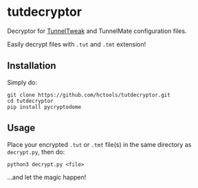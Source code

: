 # tutdecryptor

Decryptor for [TunnelTweak](https://play.google.com/store/apps/details?id=com.tunneltweak.loyalteams) and TunnelMate configuration files.

Easily decrypt files with `.tut` and `.tmt` extension!

## Installation

Simply do:

    git clone https://github.com/hctools/tutdecryptor.git
    cd tutdecryptor
    pip install pycryptodome


## Usage

Place your encrypted `.tut` or `.tmt` file(s) in the same directory as `decrypt.py`, then do:

    python3 decrypt.py <file>

...and let the magic happen!
